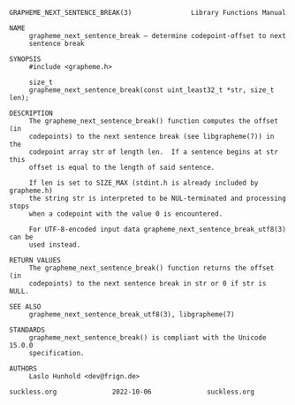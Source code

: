 	GRAPHEME_NEXT_SENTENCE_BREAK(3)			      Library Functions Manual
	
	NAME
	     grapheme_next_sentence_break – determine codepoint-offset to next
	     sentence break
	
	SYNOPSIS
	     #include <grapheme.h>
	
	     size_t
	     grapheme_next_sentence_break(const uint_least32_t *str, size_t len);
	
	DESCRIPTION
	     The grapheme_next_sentence_break() function computes the offset (in
	     codepoints) to the next sentence break (see libgrapheme(7)) in the
	     codepoint array str of length len.	 If a sentence begins at str this
	     offset is equal to the length of said sentence.
	
	     If len is set to SIZE_MAX (stdint.h is already included by grapheme.h)
	     the string str is interpreted to be NUL-terminated and processing stops
	     when a codepoint with the value 0 is encountered.
	
	     For UTF-8-encoded input data grapheme_next_sentence_break_utf8(3) can be
	     used instead.
	
	RETURN VALUES
	     The grapheme_next_sentence_break() function returns the offset (in
	     codepoints) to the next sentence break in str or 0 if str is NULL.
	
	SEE ALSO
	     grapheme_next_sentence_break_utf8(3), libgrapheme(7)
	
	STANDARDS
	     grapheme_next_sentence_break() is compliant with the Unicode 15.0.0
	     specification.
	
	AUTHORS
	     Laslo Hunhold <dev@frign.de>
	
	suckless.org			  2022-10-06			  suckless.org
